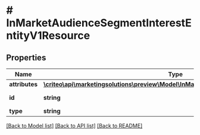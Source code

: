 # # InMarketAudienceSegmentInterestEntityV1Resource

## Properties

Name | Type | Description | Notes
------------ | ------------- | ------------- | -------------
**attributes** | [**\criteo\api\marketingsolutions\preview\Model\InMarketAudienceSegmentInterestEntityV1**](InMarketAudienceSegmentInterestEntityV1.md) |  | [optional]
**id** | **string** | Id of the entity | [optional]
**type** | **string** |  | [optional]

[[Back to Model list]](../../README.md#models) [[Back to API list]](../../README.md#endpoints) [[Back to README]](../../README.md)

